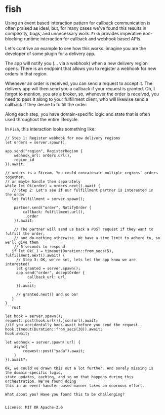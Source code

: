 # fish

Using an event based interaction pattern for callback communication is often praised as ideal, but,
for many cases we've found this results in complexity, bugs, and unnecessary work. `Fish`
provides imperative non-blocking runtime interaction for callback and webhook based APIs.

Let's contrive an example to see how this works: imagine you are the developer of some plugin for a delivery app.

The app will notify you (... via a webhook) when a new delivery region opens.
There is an endpoint that allows you to register a webhook for new orders
in that region.

Whenever an order is received, you can send a request to accept it. The delivery app
will then send you a callback if your request is granted. Oh, I forgot to mention,
you are a broker, so, whenever the order is received, you need to pass it along to
your fulfillment client, who will likewise send a callback if they desire to fulfill the order.

Along each step, you have domain-specific logic and state that is often used throughout the
entire lifecycle.

In `Fish`, this interaction looks something like:

```rust, ignore
// Step 1: Register webhook for new delivery regions
let orders = server.spawn();

app.send("region", RegisterRegion {
    webhook_url: orders.url(),
    region_id
}).await;

// orders is a Stream. You could concatenate multiple regions' orders together,
// or maybe handle them separately
while let Ok(order) = orders.next().await {
   // Step 2: Let's see if our fulfillment partner is interested in the order
   let fulfillment = server.spawn();

    partner.send("order", NotifyOrder {
        callback: fulfillment.url(),
        ..order
    }).await;

    // The partner will send us back a POST request if they want to fulfill the order,
    // and do-nothing otherwise. We have a time limit to adhere to, so we'll give them
    // 5 seconds to respond
   if let Ok(_) = timeout(Duration::from_secs(5), fulfillment.next().await) {
     // Step 3: OK, we're set, lets let the app know we are interested!
     let granted = server.spawn();
     app.send("order", AcceptOrder {
          callback_url: url,
          ..
     }).await;

     // granted.next() and so on!
   }
}
```rust

let hook = server.spawn();
reqwest::post(hook.url()).json(url).await;
//if you accidentally hook.await before you send the request..
hook.timeout(Duration::from_secs(30)).await;
hook.await;

let webhook = server.spawn(|url| {
    async{
        reqwest::post("yada").await;
    }
}).await?;

Ok, we could've drawn this out a lot further. And sorely missing is the domain-specific logic,
state updates, caching, and so on that happens during this orchestration. We've found doing
this in an event-handler-based manner takes an enormous effort.

What about you? Have you found this to be challenging?


License: MIT OR Apache-2.0
